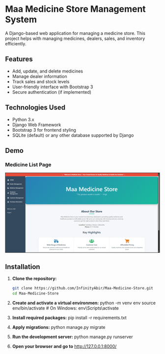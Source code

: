 # Maa Medicine Store Management System

A Django-based web application for managing a medicine store. This project helps with managing medicines, dealers, sales, and inventory efficiently.

## Features

- Add, update, and delete medicines
- Manage dealer information
- Track sales and stock levels
- User-friendly interface with Bootstrap 3
- Secure authentication (if implemented)

## Technologies Used

- Python 3.x
- Django Web Framework
- Bootstrap 3 for frontend styling
- SQLite (default) or any other database supported by Django

## Demo

### Medicine List Page

![Medicine List Screenshot](screenshots/homepage.png)


## Installation

1. **Clone the repository:**

   ```bash
   git clone https://github.com/InfinityAbir/Maa-Medicine-Store.git
   cd Maa-Medicine-Store
2. **Create and activate a virtual environmen:**
   python -m venv env
   source env/bin/activate  # On Windows: env\Scripts\activate
4. **Install required packages:**
   pip install -r requirements.txt
5. **Apply migrations:**
   python manage.py migrate
6. **Run the development server:**
   python manage.py runserver
7. **Open your browser and go to** http://127.0.0.1:8000/
